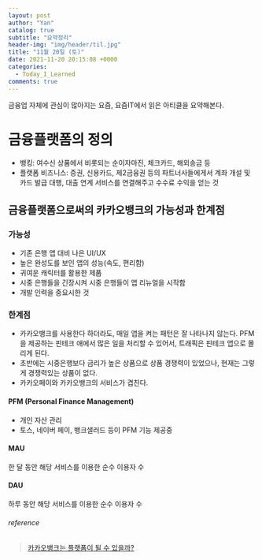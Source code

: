 ```yaml
---
layout: post
author: "Yan"
catalog: true
subtitle: "요약정리"
header-img: "img/header/til.jpg"
title: "11월 20일 (토)"
date: 2021-11-20 20:15:08 +0000
categories:
  - Today_I_Learned
comments: true
---
```


금융업 자체에 관심이 많아지는 요즘, 요즘IT에서 읽은 아티클을 요약해본다.

# 금융플랫폼의 정의

- 뱅킹: 여수신 상품에서 비롯되는 순이자마진, 체크카드, 해외송금 등
- 플랫폼 비즈니스: 증권, 신용카드, 제2금융권 등의 파트너사들에게서 계좌 개설 및 카드 발급 대행, 대출 연계 서비스를 연결해주고 수수료 수익을 얻는 것

## 금융플랫폼으로써의 카카오뱅크의 가능성과 한계점

### 가능성

- 기존 은행 앱 대비 나은 UI/UX
- 높은 완성도를 보인 앱의 성능(속도, 편리함)
- 귀여운 캐릭터를 활용한 제품
- 시중 은행들을 긴장시켜 시중 은행들이 앱 리뉴얼을 시작함
- 개발 인력을 중요시한 것

### 한계점

- 카카오뱅크를 사용한다 하더라도, 매일 앱을 켜는 패턴은 잘 나타나지 않는다. PFM을 제공하는 핀테크 애에서 많은 일을 처리할 수 있어서, 트래픽은 핀테크 앱으로 몰리게 된다.
- 초반에는 시중은행보다 금리가 높은 상품으로 상품 경쟁력이 있었으나, 현재는 그렇게 경쟁력있는 상품이 없다.
- 카카오페이와 카카오뱅크의 서비스가 겹친다.

#### PFM (Personal Finance Management)

- 개인 자산 관리
- 토스, 네이버 페이, 뱅크샐러드 등이 PFM 기능 제공중

#### MAU

한 달 동안 해당 서비스를 이용한 순수 이용자 수

#### DAU

하루 동안 해당 서비스를 이용한 순수 이용자 수

###### reference

> [카카오뱅크는 플랫폼이 될 수 있을까?](https://yozm.wishket.com/magazine/detail/1098/)
